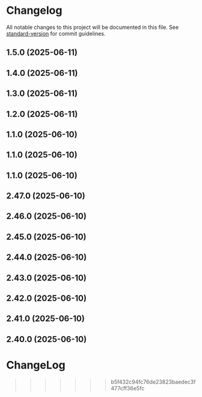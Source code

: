 # Changelog

All notable changes to this project will be documented in this file. See [standard-version](https://github.com/conventional-changelog/standard-version) for commit guidelines.

## 1.5.0 (2025-06-11)

## 1.4.0 (2025-06-11)

## 1.3.0 (2025-06-11)

## 1.2.0 (2025-06-11)

## 1.1.0 (2025-06-10)

## 1.1.0 (2025-06-10)

## 1.1.0 (2025-06-10)

## 2.47.0 (2025-06-10)

## 2.46.0 (2025-06-10)

## 2.45.0 (2025-06-10)

## 2.44.0 (2025-06-10)

## 2.43.0 (2025-06-10)

## 2.42.0 (2025-06-10)

## 2.41.0 (2025-06-10)

## 2.40.0 (2025-06-10)

# ChangeLog
>>>>>>> b5f432c94fc76de23823baedec3f477cff36e5fc
